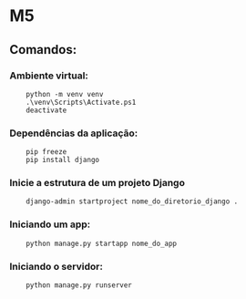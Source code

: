 # M5

## Comandos:

### Ambiente virtual:
```
    python -m venv venv
    .\venv\Scripts\Activate.ps1
    deactivate
```

### Dependências da aplicação:

```
    pip freeze
    pip install django
```

### Inicie a estrutura de um projeto Django

```
    django-admin startproject nome_do_diretorio_django .
```

### Iniciando um app:

```
    python manage.py startapp nome_do_app
```

### Iniciando o servidor:

```
    python manage.py runserver
```
